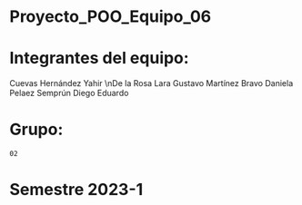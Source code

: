 # Proyecto_POO_Equipo_06

# Integrantes del equipo:
  Cuevas Hernández Yahir
  \nDe la Rosa Lara Gustavo
  Martínez Bravo Daniela
  Pelaez Semprún Diego Eduardo
# Grupo:
    02
# Semestre 2023-1
